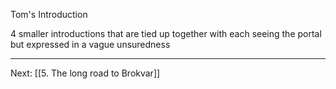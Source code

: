 Tom's Introduction

4 smaller introductions that are tied up together with each seeing the portal but expressed in a vague unsuredness

---
Next: [[5. The long road to Brokvar]]